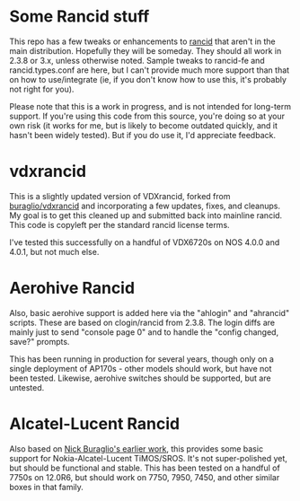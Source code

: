 # Some Rancid stuff
This repo has a few tweaks or enhancements to [rancid](http://shrubbery.net/rancid) that aren't in the main
distribution.  Hopefully they will be someday.  They should all work in 2.3.8 or 3.x,
unless otherwise noted.  Sample tweaks to rancid-fe and rancid.types.conf are here, 
but I can't provide much more support than that on how to use/integrate (ie,
if you don't know how to use this, it's probably not right for you).

Please note that this is a work in progress, and is not intended for long-term
support.  If you're using this code from this source, you're doing so at
your own risk (it works for me, but is likely to become outdated quickly,
and it hasn't been widely tested).  But if you do use it, I'd appreciate
feedback.

# vdxrancid
This is a slightly updated version of VDXrancid, forked from 
[buraglio/vdxrancid](https://github.com/buraglio/vdxrancid) and incorporating
a few updates, fixes, and cleanups.
My goal is to get this cleaned up and submitted back into mainline rancid.
This code is copyleft per the standard rancid license terms.

I've tested this successfully on a handful of VDX6720s on NOS 4.0.0 and 4.0.1,
but not much else.


# Aerohive Rancid
Also, basic aerohive support is added here via the "ahlogin" and "ahrancid"
scripts.
These are based on clogin/rancid from 2.3.8.
The login diffs are mainly just to send "console page 0" and to handle the
"config changed, save?" prompts.

This has been running in production for several years, though only
on a single deployment of AP170s - other models should work, but have
not been tested.  Likewise, aerohive switches should be supported, but are
untested.

# Alcatel-Lucent Rancid
Also based on [Nick Buraglio's earlier work](https://github.com/buraglio/alurancid),
this provides some basic support for Nokia-Alcatel-Lucent TiMOS/SROS.
It's not super-polished yet, but should be functional and stable.
This has been tested on a handful of 7750s on 12.0R6, but should work on
7750, 7950, 7450, and other similar boxes in that family.

